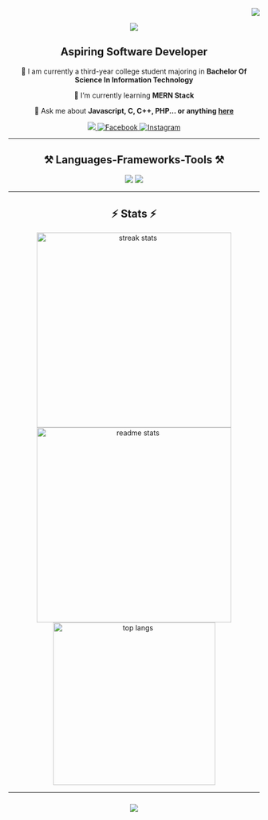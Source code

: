 <p align="right">
  <img src="https://visitor-badge.laobi.icu/badge?page_id=kad-f.kad-f" />
</p>

<p align="center">
  <img src="https://user-images.githubusercontent.com/74038190/218265814-3084a4ba-809c-4135-afc0-8685d0f634b3.gif">
</p>

<div align="center">
  <h2>Aspiring Software Developer</h2>
  <p>
   🚀 I am currently a third-year college student majoring in <strong>Bachelor Of Science In Information Technology</strong>
  </p>
</div>

<div align="center">
  <p>🌱 I’m currently learning <strong>MERN Stack</strong></p>
  <p>💬 Ask me about <strong>Javascript, C, C++, PHP... or anything <a href="https://github.com/kad-f">here</a></strong></p>
</div>

<div align="center">
  <a href="mailto:keyanandydelgado@gmail.com">
    <img src="https://img.shields.io/badge/Gmail-333333?style=for-the-badge&logo=gmail&logoColor=red" />
  </a>
  <a href="https://www.facebook.com/keyandelgado.fajanoy">
    <img alt="Facebook" title="Connect on Facebook" src="https://img.shields.io/badge/-Facebook-1877F2?style=for-the-badge&logo=facebook&logoColor=white"/>
  </a>
  <a href="https://www.instagram.com/https.keyan/">
    <img alt="Instagram" title "Follow on Instagram" src="https://img.shields.io/badge/-Instagram-E4405F?style=for-the-badge&logo=instagram&logoColor=white"/>
  </a>
</div>

<hr/>

<h2 align="center">⚒️ Languages-Frameworks-Tools ⚒️</h2>

<div align="center">
  <img src="https://skillicons.dev/icons?i=html,css,bootstrap,javascript,php,mysql"/>
  <img src="https://skillicons.dev/icons?i=java,c,cpp,figma,git,github,canva"/>
</div>


<hr/>

<h2 align="center">⚡ Stats ⚡</h2>

<div align="center">
  <img width=390 src="https://streak-stats.demolab.com/?user=kad-f&count_private=true&theme=react&border_radius=10" alt="streak stats"/>
  <img width=390 src="https://github-readme-stats.vercel.app/api?username=kad-f&count_private=true&show_icons=true&theme=react&rank_icon=github&border_radius=10" alt="readme stats" />
  <br/>
  <img width=325 align="center" src="https://github-readme-stats.vercel.app/api/top-langs/?username=kad-f&hide=HTML&langs_count=8&layout=compact&theme=react&border_radius=10&size_weight=0.5&count_weight=0.5&exclude_repo=github-readme-stats" alt="top langs" />
</div>

<hr/>

<h3 align="center">
  <img src="https://readme-typing-svg.herokuapp.com/?font=Righteous&size=25&center=true&vCenter=true&width=500&height=70&duration=4000&lines=Thanks+for+visiting!+✌️;+Shoot+me+a+message+on+Facebook!;I'm+always+down+to+collab+:)">
</h3>
